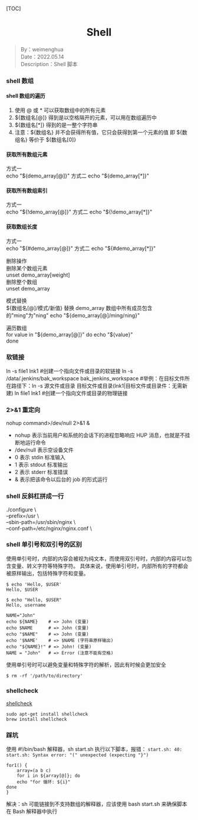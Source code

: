 [TOC]

<h1 align="center">Shell</h1>

> By：weimenghua  
> Date：2022.05.14  
> Description：Shell 脚本  


### shell 数组

#### shell 数组的遍历  
1. 使用 @ 或 * 可以获取数组中的所有元素
2. ${数组名[@]} 得到是以空格隔开的元素，可以用在数组遍历中
3. ${数组名[*]} 得到的是一整个字符串
4. 注意：${数组名} 并不会获得所有值，它只会获得到第一个元素的值
即 ${数组名} 等价于 ${数组名[0]}

#### 获取所有数组元素  
方式一  
echo "${demo_array[@]}"  
方式二  
echo "${demo_array[*]}"  

#### 获取所有数组索引  
方式一  
echo "${!demo_array[@]}"  
方式二  
echo "${!demo_array[*]}"  

#### 获取数组长度  
方式一  
echo "${#demo_array[@]}"  
方式二  
echo "${#demo_array[*]}"  

删除操作  
删除某个数组元素  
unset demo_array[weight]  
删除整个数组  
unset demo_array  

模式替换  
${数组名[@]/模式/新值}  
替换 demo_array 数组中所有成员包含的"ming"为"ning"  
echo "${demo_array[@]/ming/ning}"  

遍历数组  
for value in "${demo_array[@]}"  
do  
echo "${value}"  
done  


### 软链接

ln -s file1 lnk1    #创建一个指向文件或目录的软链接
ln -s /data/.jenkins/bak_workspace bak_jenkins_workspace    #举例：在目标文件所在路径下：ln -s 源文件或目录 目标文件或目录(lnk1|目标文件或目录件：无需新建)
ln file1 lnk1   #创建一个指向文件或目录的物理链接


### 2>&1 重定向 

nohup command>/dev/null 2>&1 &  
- nohup 表示当前用户和系统的会话下的进程忽略响应 HUP 消息，也就是不挂断地运行命令
- /dev/null 表示空设备文件
- 0 表示 stdin 标准输入
- 1 表示 stdout 标准输出
- 2 表示 stderr 标准错误
- & 表示把该命令以后台的 job 的形式运行


### shell 反斜杠拼成一行  

./configure \  
–prefix=/usr \  
–sbin-path=/usr/sbin/nginx \  
–conf-path=/etc/nginx/nginx.conf \


### shell 单引号和双引号的区别

使用单引号时，内部的内容会被视为纯文本，而使用双引号时，内部的内容可以包含变量、转义字符等特殊字符。
具体来说，使用单引号时，内部所有的字符都会被原样输出，包括特殊字符和变量。

```
$ echo 'Hello, $USER'
Hello, $USER

$ echo "Hello, $USER"
Hello, username
```

```
NAME="John"
echo ${NAME}    # => John (变量)
echo $NAME      # => John (变量)
echo "$NAME"    # => John (变量)
echo '$NAME'    # => $NAME (字符串原样输出)
echo "${NAME}!" # => John! (变量)
NAME = "John"   # => Error (注意不能有空格)
```

使用单引号时可以避免变量和特殊字符的解析，因此有时候会更加安全
```
$ rm -rf '/path/to/directory'
```



### shellcheck

[shellcheck](https://github.com/koalaman/shellcheck)

```
sudo apt-get install shellcheck
brew install shellcheck
```


### 踩坑

使用 #!/bin/bash 解释器，sh start.sh 执行以下脚本，报错： `start.sh: 40: start.sh: Syntax error: "(" unexpected (expecting "}")`
```
for1() {
    array=(a b c)
    for i in ${array[@]}; do
    echo "for 循环: ${i}"
done
}
```
解决：sh 可能链接到不支持数组的解释器，应该使用 bash start.sh 来确保脚本在 Bash 解释器中执行